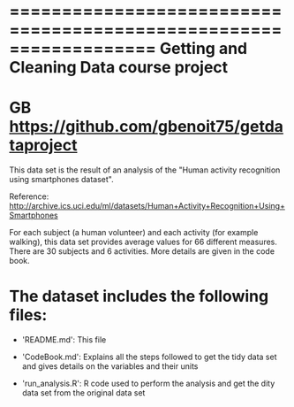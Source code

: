 ==================================================================
Getting and Cleaning Data course project
==================================================================
GB
https://github.com/gbenoit75/getdataproject
==================================================================

This data set is the result of an analysis of the "Human activity recognition
using smartphones dataset". 

Reference: 
http://archive.ics.uci.edu/ml/datasets/Human+Activity+Recognition+Using+Smartphones

For each subject (a human volunteer) and each activity (for example walking),
this data set provides average values for 66 different measures.
There are 30 subjects and 6 activities.
More details are given in the code book.

The dataset includes the following files:
=========================================

- 'README.md': This file

- 'CodeBook.md': Explains all the steps followed to get the tidy data set and gives details on the variables and their units

- 'run_analysis.R': R code used to perform the analysis and get the dity data set from the original data set
